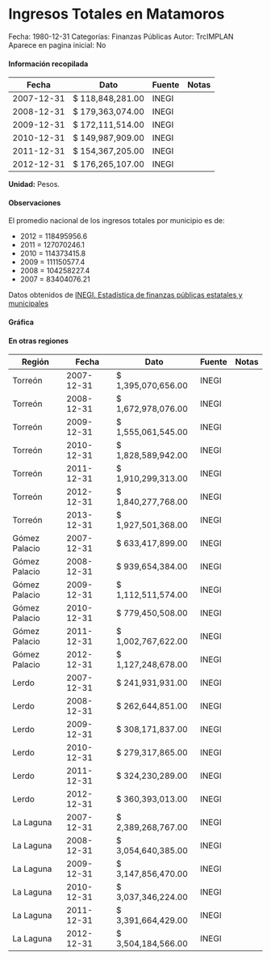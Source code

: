 Ingresos Totales en Matamoros
=====

Fecha: 1980-12-31
Categorías: Finanzas Públicas
Autor: TrcIMPLAN
Aparece en pagina inicial: No



#### Información recopilada

<table class="table table-hover table-bordered matriz">
<thead>
<tr>
<th>Fecha</th>
<th>Dato</th>
<th>Fuente</th>
<th>Notas</th>
</tr>
</thead>
<tbody>
<tr>
<td>2007-12-31</td>
<td class="derecha">$ 118,848,281.00</td>
<td>INEGI</td>
<td></td>
</tr>
<tr>
<td>2008-12-31</td>
<td class="derecha">$ 179,363,074.00</td>
<td>INEGI</td>
<td></td>
</tr>
<tr>
<td>2009-12-31</td>
<td class="derecha">$ 172,111,514.00</td>
<td>INEGI</td>
<td></td>
</tr>
<tr>
<td>2010-12-31</td>
<td class="derecha">$ 149,987,909.00</td>
<td>INEGI</td>
<td></td>
</tr>
<tr>
<td>2011-12-31</td>
<td class="derecha">$ 154,367,205.00</td>
<td>INEGI</td>
<td></td>
</tr>
<tr>
<td>2012-12-31</td>
<td class="derecha">$ 176,265,107.00</td>
<td>INEGI</td>
<td></td>
</tr>
</tbody>
</table>

<b>Unidad:</b> Pesos.

#### Observaciones

El promedio nacional de los ingresos totales por municipio es de:

- 2012 = 118495956.6
- 2011 = 127070246.1
- 2010 = 114373415.8
- 2009 = 111150577.4
- 2008 = 104258227.4
- 2007 = 83404076.21

Datos obtenidos de [INEGI. Estadística de finanzas públicas estatales y municipales](http://www.inegi.org.mx/sistemas/olap/Proyectos/bd/continuas/finanzaspublicas/FPMun.asp?s=est&c=11289&proy=efipem_fmun)

#### Gráfica

<div id="Morrisuxkzxvpi" class="grafica"></div>
<script>
new Morris.Line({
element: 'Morrisuxkzxvpi',
data: [{ fecha: '2007-12-31', dato: 118848281.00 },{ fecha: '2008-12-31', dato: 179363074.00 },{ fecha: '2009-12-31', dato: 172111514.00 },{ fecha: '2010-12-31', dato: 149987909.00 },{ fecha: '2011-12-31', dato: 154367205.00 },{ fecha: '2012-12-31', dato: 176265107.00 }],
xkey: 'fecha',
ykeys: ['dato'],
labels: ['Dato'],
lineColors: ['#FF5B02'],
xLabelFormat: function(d) { return d.getDate()+'/'+(d.getMonth()+1)+'/'+d.getFullYear(); },
dateFormat: function(ts) { var d = new Date(ts); return d.getDate() + '/' + (d.getMonth() + 1) + '/' + d.getFullYear(); }
});
</script>

#### En otras regiones

<table class="table table-hover table-bordered matriz">
<thead>
<tr>
<th>Región</th>
<th>Fecha</th>
<th>Dato</th>
<th>Fuente</th>
<th>Notas</th>
</tr>
</thead>
<tbody>
<tr>
<td>Torreón</td>
<td>2007-12-31</td>
<td class="derecha">$ 1,395,070,656.00</td>
<td>INEGI</td>
<td></td>
</tr>
<tr>
<td>Torreón</td>
<td>2008-12-31</td>
<td class="derecha">$ 1,672,978,076.00</td>
<td>INEGI</td>
<td></td>
</tr>
<tr>
<td>Torreón</td>
<td>2009-12-31</td>
<td class="derecha">$ 1,555,061,545.00</td>
<td>INEGI</td>
<td></td>
</tr>
<tr>
<td>Torreón</td>
<td>2010-12-31</td>
<td class="derecha">$ 1,828,589,942.00</td>
<td>INEGI</td>
<td></td>
</tr>
<tr>
<td>Torreón</td>
<td>2011-12-31</td>
<td class="derecha">$ 1,910,299,313.00</td>
<td>INEGI</td>
<td></td>
</tr>
<tr>
<td>Torreón</td>
<td>2012-12-31</td>
<td class="derecha">$ 1,840,277,768.00</td>
<td>INEGI</td>
<td></td>
</tr>
<tr>
<td>Torreón</td>
<td>2013-12-31</td>
<td class="derecha">$ 1,927,501,368.00</td>
<td>INEGI</td>
<td></td>
</tr>
<tr>
<td>Gómez Palacio</td>
<td>2007-12-31</td>
<td class="derecha">$ 633,417,899.00</td>
<td>INEGI</td>
<td></td>
</tr>
<tr>
<td>Gómez Palacio</td>
<td>2008-12-31</td>
<td class="derecha">$ 939,654,384.00</td>
<td>INEGI</td>
<td></td>
</tr>
<tr>
<td>Gómez Palacio</td>
<td>2009-12-31</td>
<td class="derecha">$ 1,112,511,574.00</td>
<td>INEGI</td>
<td></td>
</tr>
<tr>
<td>Gómez Palacio</td>
<td>2010-12-31</td>
<td class="derecha">$ 779,450,508.00</td>
<td>INEGI</td>
<td></td>
</tr>
<tr>
<td>Gómez Palacio</td>
<td>2011-12-31</td>
<td class="derecha">$ 1,002,767,622.00</td>
<td>INEGI</td>
<td></td>
</tr>
<tr>
<td>Gómez Palacio</td>
<td>2012-12-31</td>
<td class="derecha">$ 1,127,248,678.00</td>
<td>INEGI</td>
<td></td>
</tr>
<tr>
<td>Lerdo</td>
<td>2007-12-31</td>
<td class="derecha">$ 241,931,931.00</td>
<td>INEGI</td>
<td></td>
</tr>
<tr>
<td>Lerdo</td>
<td>2008-12-31</td>
<td class="derecha">$ 262,644,851.00</td>
<td>INEGI</td>
<td></td>
</tr>
<tr>
<td>Lerdo</td>
<td>2009-12-31</td>
<td class="derecha">$ 308,171,837.00</td>
<td>INEGI</td>
<td></td>
</tr>
<tr>
<td>Lerdo</td>
<td>2010-12-31</td>
<td class="derecha">$ 279,317,865.00</td>
<td>INEGI</td>
<td></td>
</tr>
<tr>
<td>Lerdo</td>
<td>2011-12-31</td>
<td class="derecha">$ 324,230,289.00</td>
<td>INEGI</td>
<td></td>
</tr>
<tr>
<td>Lerdo</td>
<td>2012-12-31</td>
<td class="derecha">$ 360,393,013.00</td>
<td>INEGI</td>
<td></td>
</tr>
<tr>
<td>La Laguna</td>
<td>2007-12-31</td>
<td class="derecha">$ 2,389,268,767.00</td>
<td>INEGI</td>
<td></td>
</tr>
<tr>
<td>La Laguna</td>
<td>2008-12-31</td>
<td class="derecha">$ 3,054,640,385.00</td>
<td>INEGI</td>
<td></td>
</tr>
<tr>
<td>La Laguna</td>
<td>2009-12-31</td>
<td class="derecha">$ 3,147,856,470.00</td>
<td>INEGI</td>
<td></td>
</tr>
<tr>
<td>La Laguna</td>
<td>2010-12-31</td>
<td class="derecha">$ 3,037,346,224.00</td>
<td>INEGI</td>
<td></td>
</tr>
<tr>
<td>La Laguna</td>
<td>2011-12-31</td>
<td class="derecha">$ 3,391,664,429.00</td>
<td>INEGI</td>
<td></td>
</tr>
<tr>
<td>La Laguna</td>
<td>2012-12-31</td>
<td class="derecha">$ 3,504,184,566.00</td>
<td>INEGI</td>
<td></td>
</tr>
</tbody>
</table>

